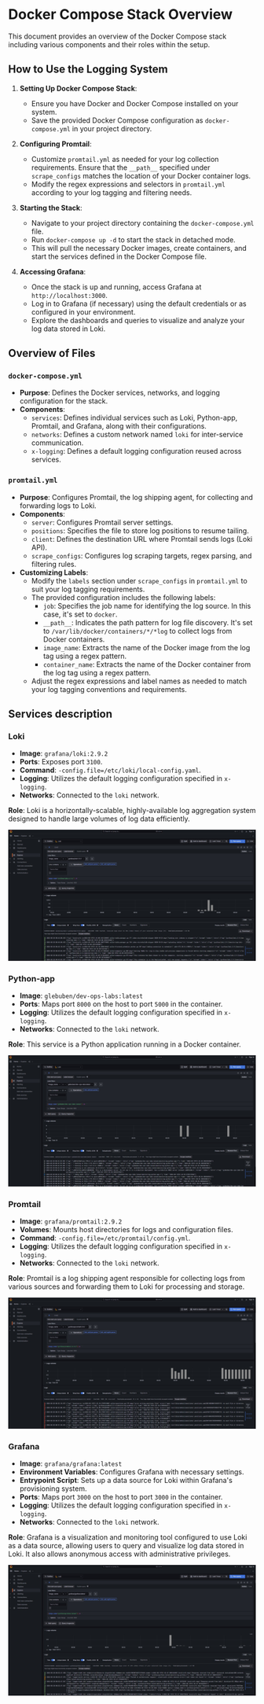 # Docker Compose Stack Overview

This document provides an overview of the Docker Compose stack including various components and their roles within the setup.

## How to Use the Logging System

1. **Setting Up Docker Compose Stack**: 
   - Ensure you have Docker and Docker Compose installed on your system.
   - Save the provided Docker Compose configuration as `docker-compose.yml` in your project directory.

2. **Configuring Promtail**:
   - Customize `promtail.yml` as needed for your log collection requirements. Ensure that the `__path__` specified under `scrape_configs` matches the location of your Docker container logs.
   - Modify the regex expressions and selectors in `promtail.yml` according to your log tagging and filtering needs.

3. **Starting the Stack**:
   - Navigate to your project directory containing the `docker-compose.yml` file.
   - Run `docker-compose up -d` to start the stack in detached mode.
   - This will pull the necessary Docker images, create containers, and start the services defined in the Docker Compose file.

4. **Accessing Grafana**:
   - Once the stack is up and running, access Grafana at `http://localhost:3000`.
   - Log in to Grafana (if necessary) using the default credentials or as configured in your environment.
   - Explore the dashboards and queries to visualize and analyze your log data stored in Loki.

## Overview of Files

### `docker-compose.yml`
- **Purpose**: Defines the Docker services, networks, and logging configuration for the stack.
- **Components**:
  - `services`: Defines individual services such as Loki, Python-app, Promtail, and Grafana, along with their configurations.
  - `networks`: Defines a custom network named `loki` for inter-service communication.
  - `x-logging`: Defines a default logging configuration reused across services.

### `promtail.yml`
- **Purpose**: Configures Promtail, the log shipping agent, for collecting and forwarding logs to Loki.
- **Components**:
  - `server`: Configures Promtail server settings.
  - `positions`: Specifies the file to store log positions to resume tailing.
  - `client`: Defines the destination URL where Promtail sends logs (Loki API).
  - `scrape_configs`: Configures log scraping targets, regex parsing, and filtering rules.
- **Customizing Labels**:
  - Modify the `labels` section under `scrape_configs` in `promtail.yml` to suit your log tagging requirements.
  - The provided configuration includes the following labels:
    - `job`: Specifies the job name for identifying the log source. In this case, it's set to `docker`.
    - `__path__`: Indicates the path pattern for log file discovery. It's set to `/var/lib/docker/containers/*/*log` to collect logs from Docker containers.
    - `image_name`: Extracts the name of the Docker image from the log tag using a regex pattern.
    - `container_name`: Extracts the name of the Docker container from the log tag using a regex pattern.
  - Adjust the regex expressions and label names as needed to match your log tagging conventions and requirements.

## Services description
### Loki
- **Image**: `grafana/loki:2.9.2`
- **Ports**: Exposes port `3100`.
- **Command**: `-config.file=/etc/loki/local-config.yaml`.
- **Logging**: Utilizes the default logging configuration specified in `x-logging`.
- **Networks**: Connected to the `loki` network.

**Role**: Loki is a horizontally-scalable, highly-available log aggregation system designed to handle large volumes of log data efficiently.

[![Image 1](./screenshots/loki.jpg)](./screenshots/loki.jpg)

### Python-app
- **Image**: `glebuben/dev-ops-labs:latest`
- **Ports**: Maps port `8000` on the host to port `5000` in the container.
- **Logging**: Utilizes the default logging configuration specified in `x-logging`.
- **Networks**: Connected to the `loki` network.

**Role**: This service is a Python application running in a Docker container.

[![Image 1](./screenshots/app.jpg)](./screenshots/app.jpg)

### Promtail
- **Image**: `grafana/promtail:2.9.2`
- **Volumes**: Mounts host directories for logs and configuration files.
- **Command**: `-config.file=/etc/promtail/config.yml`.
- **Logging**: Utilizes the default logging configuration specified in `x-logging`.
- **Networks**: Connected to the `loki` network.

**Role**: Promtail is a log shipping agent responsible for collecting logs from various sources and forwarding them to Loki for processing and storage.

[![Image 1](./screenshots/promtail.jpg)](./screenshots/promtail.jpg)

### Grafana
- **Image**: `grafana/grafana:latest`
- **Environment Variables**: Configures Grafana with necessary settings.
- **Entrypoint Script**: Sets up a data source for Loki within Grafana's provisioning system.
- **Ports**: Maps port `3000` on the host to port `3000` in the container.
- **Logging**: Utilizes the default logging configuration specified in `x-logging`.
- **Networks**: Connected to the `loki` network.

**Role**: Grafana is a visualization and monitoring tool configured to use Loki as a data source, allowing users to query and visualize log data stored in Loki. It also allows anonymous access with administrative privileges.

[![Image 1](./screenshots/grafana.jpg)](./screenshots/grafana.jpg)
